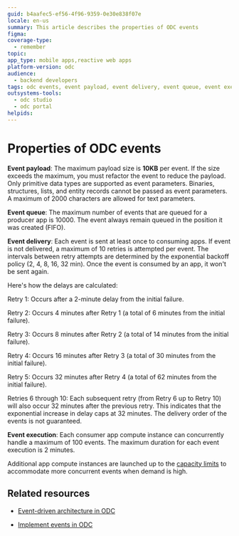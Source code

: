 ```yaml
---
guid: b4aafec5-ef56-4f96-9359-0e30e838f07e
locale: en-us
summary: This article describes the properties of ODC events
figma:
coverage-type:
  - remember
topic:
app_type: mobile apps,reactive web apps
platform-version: odc
audience:
  - backend developers
tags: odc events, event payload, event delivery, event queue, event execution
outsystems-tools:
  - odc studio
  - odc portal
helpids:
---
```

# Properties of ODC events

**Event payload**: The maximum payload size is **10KB** per event. If the size exceeds the maximum, you must refactor the event to reduce the payload. Only primitive data types are supported as event parameters. Binaries, structures, lists, and entity records cannot be passed as event parameters. A maximum of 2000 characters are allowed for text parameters.

**Event queue**: The maximum number of events that are queued for a producer app is 10000. The event always remain queued in the position it was created (FIFO).

**Event delivery**: Each event is sent at least once to consuming apps. If event is not delivered, a maximum of 10 retries is attempted per event. The intervals between retry attempts are determined by the exponential backoff policy (2, 4, 8, 16, 32 min).  Once the event is consumed by an app, it won't be sent again.

Here's how the delays are calculated:

Retry 1: Occurs after a 2-minute delay from the initial failure.

Retry 2: Occurs 4 minutes after Retry 1 (a total of 6 minutes from the initial failure).

Retry 3: Occurs 8 minutes after Retry 2 (a total of 14 minutes from the initial failure).

Retry 4: Occurs 16 minutes after Retry 3 (a total of 30 minutes from the initial failure).

Retry 5: Occurs 32 minutes after Retry 4 (a total of 62 minutes from the initial failure).

Retries 6 through 10: Each subsequent retry (from Retry 6 up to Retry 10) will also occur 32 minutes after the previous retry. This indicates that the exponential increase in delay caps at 32 minutes. The delivery order of the events is not guaranteed.

**Event execution**: Each consumer app compute instance can concurrently handle a maximum of 100 events. The maximum duration for each event execution is 2 minutes.

 Additional app compute instances are launched up to the [capacity limits](../../getting-started/capacity-limits.md) to accommodate more concurrent events when demand is high.

## Related resources

* [Event-driven architecture in ODC](backend-events.md)

* [Implement events in ODC](implement-events.md)
